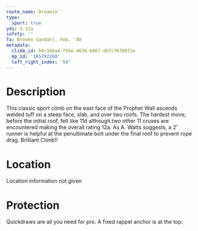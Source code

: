 ```yaml
---
route_name: Dreamin'
type:
  sport: true
yds: 5.12a
safety: ''
fa: Brooke Sandahl, Feb. '88
metadata:
  climb_id: b0c166a4-f95e-4678-b867-db7c7670971e
  mp_id: '105792268'
  left_right_index: '54'
---
```

# Description
This classic sport climb on the east face of the Prophet Wall ascends welded tuff on a steep face, slab, and over two roofs. The hardest move, before the initial roof, felt like 11d although two other 11 cruxes are encountered making the overall rating 12a. As A. Watts suggests, a 2' runner is helpful at the penultimate bolt under the final roof to prevent rope drag.  Brilliant Climb!!

# Location
Location information not given

# Protection
Quickdraws are all you need for pro. A fixed rappel anchor is at the top.
